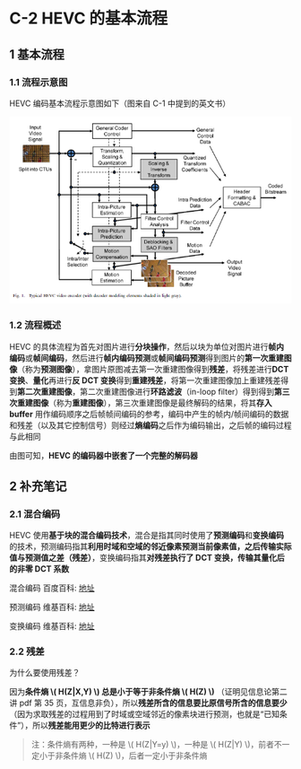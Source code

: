 # C-2 HEVC 的基本流程

## 1 基本流程

### 1.1 流程示意图

HEVC 编码基本流程示意图如下（图来自 C-1 中提到的英文书）

![C-2%20HEVC%20%E7%9A%84%E5%9F%BA%E6%9C%AC%E6%B5%81%E7%A8%8B%2048cf54773c3c45f5aec8a2f670586a37/Untitled.png](markdown_images/Untitled-1605514858644.png)

### 1.2 流程概述

HEVC 的具体流程为首先对图片进行**分块操作**，然后以块为单位对图片进行**帧内编码**或**帧间编码**，然后进行**帧内编码预测**或**帧间编码预测**得到图片的**第一次重建图像**（称为**预测图像**），拿图片原图减去第一次重建图像得到**残差**，将残差进行**DCT变换**、**量化**再进行**反 DCT 变换**得到**重建残差**，将第一次重建图像加上重建残差得到**第二次重建图像**，第二次重建图像进行**环路滤波**（in-loop filter）得到得到**第三次重建图像**（称为**重建图像**），第三次重建图像是最终解码的结果，将其**存入 buffer** 用作编码顺序之后帧帧间编码的参考，编码中产生的帧内/帧间编码的数据和残差（以及其它控制信号）则经过**熵编码**之后作为编码输出，之后帧的编码过程与此相同

由图可知，**HEVC 的编码器中嵌套了一个完整的解码器**

## 2 补充笔记

### 2.1 混合编码

HEVC 使用**基于块的混合编码技术**，混合是指其同时使用了**预测编码**和**变换编码**的技术，预测编码指其**利用时域和空域的邻近像素预测当前像素值，之后传输实际值与预测值之差（残差）**，变换编码指其**对残差执行了 DCT 变换，传输其量化后的非零 DCT 系数**

混合编码 百度百科: [地址]([https://baike.baidu.com/item/混合编码](https://baike.baidu.com/item/%E6%B7%B7%E5%90%88%E7%BC%96%E7%A0%81))

预测编码 维基百科: [地址]([https://zh.wikipedia.org/wiki/預測編碼](https://zh.wikipedia.org/wiki/%E9%A0%90%E6%B8%AC%E7%B7%A8%E7%A2%BC))

变换编码 维基百科: [地址]([https://zh.wikipedia.org/wiki/变换编码](https://zh.wikipedia.org/wiki/%E5%8F%98%E6%8D%A2%E7%BC%96%E7%A0%81))

### 2.2 残差

为什么要使用残差？

因为**条件熵 \\( H(Z|X,Y) \\) 总是小于等于非条件熵 \\( H(Z) \\)** （证明见信息论第二讲 pdf 第 35 页，互信息非负），所以**残差所含的信息要比原信号所含的信息要少**（因为求取残差的过程用到了时域或空域邻近的像素块进行预测，也就是“已知条件”），所以**残差能用更少的比特进行表示**

> 注：条件熵有两种，一种是 \\( H(Z|Y=y) \\)，一种是 \\( H(Z|Y) \\)，前者不一定小于非条件熵 \\( H(Z) \\)，后者一定小于非条件熵